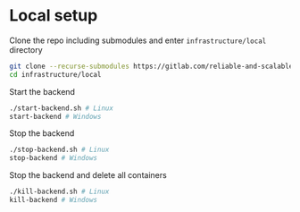 # Local setup
Clone the repo including submodules and enter `infrastructure/local` directory
```bash
git clone --recurse-submodules https://gitlab.com/reliable-and-scalable-biskup/infrastructure.git
cd infrastructure/local
```
Start the backend
```bash
./start-backend.sh # Linux
start-backend # Windows
```
Stop the backend
```bash
./stop-backend.sh # Linux
stop-backend # Windows
```
Stop the backend and delete all containers
```bash
./kill-backend.sh # Linux
kill-backend # Windows
```